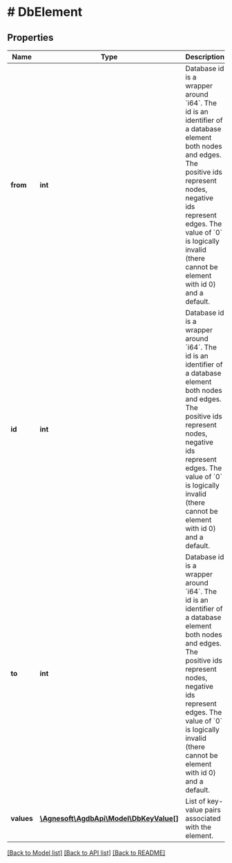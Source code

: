 # # DbElement

## Properties

Name | Type | Description | Notes
------------ | ------------- | ------------- | -------------
**from** | **int** | Database id is a wrapper around &#x60;i64&#x60;. The id is an identifier of a database element both nodes and edges. The positive ids represent nodes, negative ids represent edges. The value of &#x60;0&#x60; is logically invalid (there cannot be element with id 0) and a default. | [optional]
**id** | **int** | Database id is a wrapper around &#x60;i64&#x60;. The id is an identifier of a database element both nodes and edges. The positive ids represent nodes, negative ids represent edges. The value of &#x60;0&#x60; is logically invalid (there cannot be element with id 0) and a default. |
**to** | **int** | Database id is a wrapper around &#x60;i64&#x60;. The id is an identifier of a database element both nodes and edges. The positive ids represent nodes, negative ids represent edges. The value of &#x60;0&#x60; is logically invalid (there cannot be element with id 0) and a default. | [optional]
**values** | [**\Agnesoft\\AgdbApi\Model\DbKeyValue[]**](DbKeyValue.md) | List of key-value pairs associated with the element. |

[[Back to Model list]](../../README.md#models) [[Back to API list]](../../README.md#endpoints) [[Back to README]](../../README.md)
